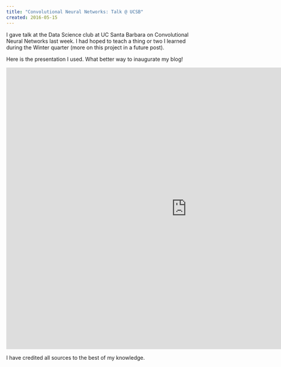 ```yaml
---
title: "Convolutional Neural Networks: Talk @ UCSB"
created: 2016-05-15
---
```

I gave talk at the Data Science club at UC Santa Barbara on Convolutional Neural Networks last week. I had hoped to teach a thing or two I learned during the Winter quarter (more on this project in a future post). 

Here is the presentation I used. What better way to inaugurate my blog! 

<iframe src="https://docs.google.com/presentation/d/1uOk47wee_ibuRd0MALQ7FnBPfNKOwqeRsJAvRBvw8qI/embed?start=false&loop=false&delayms=3000" frameborder="0" width="960" height="749" allowfullscreen="true" mozallowfullscreen="true" webkitallowfullscreen="true"></iframe>
  
I have credited all sources to the best of my knowledge.